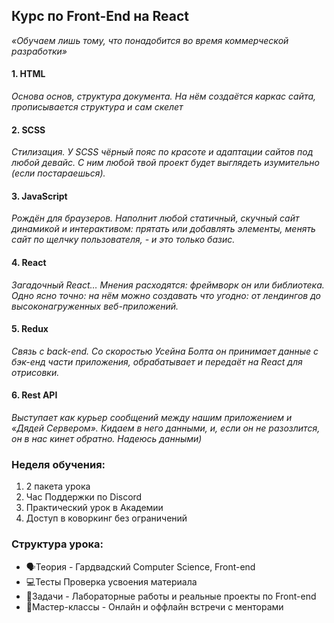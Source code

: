 ## Курс по Front-End на React
*«Обучаем лишь тому, что понадобится во время коммерческой разработки»*

#### 1. HTML
*Основа основ, структура документа. На нём создаётся каркас сайта, прописывается структура и сам скелет*
#### 2. SCSS
*Стилизация. У SCSS чёрный пояс по красоте и адаптации сайтов под любой девайс. С ним любой твой проект будет выглядеть изумительно (если постараешься).*
#### 3. JavaScript
*Рождён для браузеров. Наполнит любой статичный, скучный сайт динамикой и интерактивом: прятать или добавлять элементы, менять сайт по щелчку пользователя, - и это только базис.*
#### 4. React
*Загадочный React… Мнения расходятся: фреймворк он или библиотека. Одно ясно точно: на нём можно создавать что угодно: от лендингов до высоконагруженных веб-приложений.*
#### 5. Redux
*Связь с back-end. Со скоростью Усейна Болта он принимает данные с бэк-енд части приложения, обрабатывает и передаёт на React для отрисовки.*
#### 6. Rest API
*Выступает как курьер сообщений между нашим приложением и «Дядей Сервером».  Кидаем в него данными, и, если он не разозлится, он в нас кинет обратно. Надеюсь данными)*


### Неделя обучения:

1. 2 пакета урока
2. Час Поддержки по Discord
3. Практический урок в Академии
4. Доступ в коворкинг без ограничений


### Структура урока:

- 🗣Теория - 
Гардвадский Computer Science, Front-end
- 💻Тесты
Проверка усвоения материала
- 🎒Задачи - 
Лабораторные работы и реальные проекты по Front-end
- 🤝Мастер-классы - 
Онлайн и оффлайн встречи с менторами



